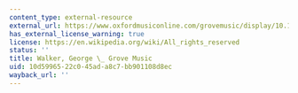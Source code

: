 ```yaml
---
content_type: external-resource
external_url: https://www.oxfordmusiconline.com/grovemusic/display/10.1093/gmo/9781561592630.001.0001/omo-9781561592630-e-0000029829#omo-9781561592630-e-0000029829
has_external_license_warning: true
license: https://en.wikipedia.org/wiki/All_rights_reserved
status: ''
title: Walker, George \_ Grove Music
uid: 10d59965-22c0-45ad-a8c7-bb901108d8ec
wayback_url: ''
---
```

